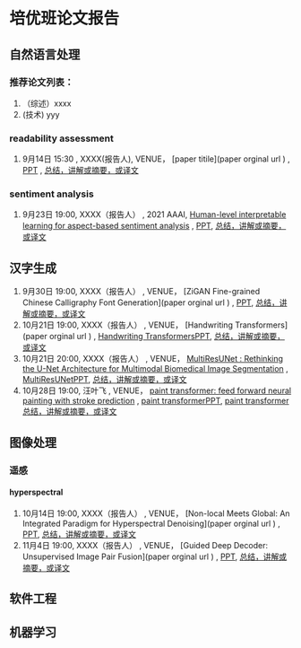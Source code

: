 # 培优班论文报告

## 自然语言处理

### 推荐论文列表：
1. （综述）xxxx
2.  (技术) yyy


### readability assessment
1. 9月14日  15:30 , XXXX(报告人),  VENUE， [paper titile](paper orginal url ) , [PPT]( NLP/xxx.pptx) , [总结，讲解或摘要，或译文]( NLP/xxx.docx)

### sentiment analysis
1. 9月23日 19:00, XXXX（报告人） , 2021 AAAI,  [Human-level interpretable learning for aspect-based sentiment analysis](https://ojs.aaai.org/index.php/AAAI/article/view/17671/17478) , [PPT]( NLP/xxx.pptx), [总结，讲解或摘要，或译文]( NLP/xxx.docx)

## 汉字生成

1. 9月30日 19:00, XXXX（报告人） , VENUE， [ZiGAN Fine-grained Chinese Calligraphy Font Generation](paper orginal url ) , [PPT]( HanGen/xxx.pptx), [总结，讲解或摘要，或译文]( HanGen/xxx.docx)
2. 10月21日 19:00, XXXX（报告人） , VENUE， [Handwriting Transformers](paper orginal url ) , [Handwriting TransformersPPT]( HanGen/xxx.pptx), [总结，讲解或摘要，或译文]( HanGen/xxx.docx)
3. 10月21日 20:00, XXXX（报告人） , VENUE， [MultiResUNet : Rethinking the U-Net Architecture for Multimodal Biomedical Image Segmentation](https://arxiv.org/abs/1902.04049) , [MultiResUNetPPT]( HanGen/xxx.pptx), [总结，讲解或摘要，或译文]( HanGen/xxx.docx)
4. 10月28日 19:00, 汪叶飞 , VENUE， [paint transformer: feed forward neural painting with stroke prediction](https://arxiv.org/abs/2108.03798) , [paint transformerPPT]( HanGen/xxx.pptx), [paint transformer总结，讲解或摘要，或译文]( HanGen/xxx.docx)

## 图像处理

### 遥感

#### hyperspectral

1. 10月14日 19:00, XXXX（报告人） , VENUE， [Non-local Meets Global: An Integrated Paradigm for Hyperspectral Denoising](paper orginal url ) , [PPT]( CV/xxx.pptx), [总结，讲解或摘要，或译文]( CV/xxx.docx)
2. 11月4日 19:00, XXXX（报告人） , VENUE， [Guided Deep Decoder: Unsupervised Image Pair Fusion](paper orginal url ) , [PPT]( CV/xxx.pptx), [总结，讲解或摘要，或译文]( CV/xxx.docx)

## 软件工程

## 机器学习

